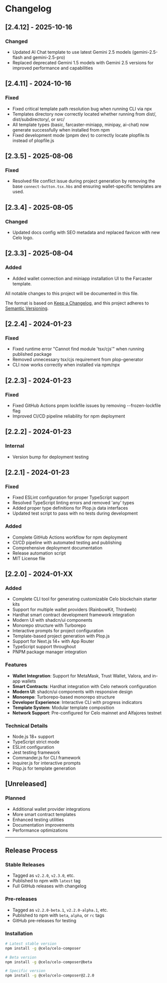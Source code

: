 # Changelog

## [2.4.12] - 2025-10-16

### Changed
- Updated AI Chat template to use latest Gemini 2.5 models (gemini-2.5-flash and gemini-2.5-pro)
- Replaced deprecated Gemini 1.5 models with Gemini 2.5 versions for improved performance and capabilities

## [2.4.11] - 2024-10-16

### Fixed
- Fixed critical template path resolution bug when running CLI via npx
- Templates directory now correctly located whether running from dist/, dist/subdirectory/, or src/
- All template types (basic, farcaster-miniapp, minipay, ai-chat) now generate successfully when installed from npm
- Fixed development mode (pnpm dev) to correctly locate plopfile.ts instead of plopfile.js

## [2.3.5] - 2025-08-06

### Fixed
- Resolved file conflict issue during project generation by removing the base `connect-button.tsx.hbs` and ensuring wallet-specific templates are used.

## [2.3.4] - 2025-08-05

### Changed
- Updated docs config with SEO metadata and replaced favicon with new Celo logo.

## [2.3.3] - 2025-08-04

### Added
- Added wallet connection and miniapp installation UI to the Farcaster template.

All notable changes to this project will be documented in this file.

The format is based on [Keep a Changelog](https://keepachangelog.com/en/1.0.0/),
and this project adheres to [Semantic Versioning](https://semver.org/spec/v2.0.0.html).

## [2.2.4] - 2024-01-23

### Fixed
- Fixed runtime error "Cannot find module 'tsx/cjs'" when running published package
- Removed unnecessary tsx/cjs requirement from plop-generator
- CLI now works correctly when installed via npm/npx

## [2.2.3] - 2024-01-23

### Fixed
- Fixed GitHub Actions pnpm lockfile issues by removing --frozen-lockfile flag
- Improved CI/CD pipeline reliability for npm deployment

## [2.2.2] - 2024-01-23

### Internal
- Version bump for deployment testing

## [2.2.1] - 2024-01-23

### Fixed
- Fixed ESLint configuration for proper TypeScript support
- Resolved TypeScript linting errors and removed 'any' types
- Added proper type definitions for Plop.js data interfaces
- Updated test script to pass with no tests during development

### Added
- Complete GitHub Actions workflow for npm deployment
- CI/CD pipeline with automated testing and publishing
- Comprehensive deployment documentation
- Release automation script
- MIT License file

## [2.2.0] - 2024-01-XX

### Added
- Complete CLI tool for generating customizable Celo blockchain starter kits
- Support for multiple wallet providers (RainbowKit, Thirdweb)
- Hardhat smart contract development framework integration
- Modern UI with shadcn/ui components
- Monorepo structure with Turborepo
- Interactive prompts for project configuration
- Template-based project generation with Plop.js
- Support for Next.js 14+ with App Router
- TypeScript support throughout
- PNPM package manager integration

### Features
- **Wallet Integration**: Support for MetaMask, Trust Wallet, Valora, and in-app wallets
- **Smart Contracts**: Hardhat integration with Celo network configuration
- **Modern UI**: shadcn/ui components with responsive design
- **Monorepo**: Turborepo-based monorepo structure
- **Developer Experience**: Interactive CLI with progress indicators
- **Template System**: Modular template composition
- **Network Support**: Pre-configured for Celo mainnet and Alfajores testnet

### Technical Details
- Node.js 18+ support
- TypeScript strict mode
- ESLint configuration
- Jest testing framework
- Commander.js for CLI framework
- Inquirer.js for interactive prompts
- Plop.js for template generation

## [Unreleased]

### Planned
- Additional wallet provider integrations
- More smart contract templates
- Enhanced testing utilities
- Documentation improvements
- Performance optimizations

---

## Release Process

### Stable Releases
- Tagged as `v2.2.0`, `v2.3.0`, etc.
- Published to npm with `latest` tag
- Full GitHub releases with changelog

### Pre-releases
- Tagged as `v2.2.0-beta.1`, `v2.2.0-alpha.1`, etc.
- Published to npm with `beta`, `alpha`, or `rc` tags
- GitHub pre-releases for testing

### Installation
```bash
# Latest stable version
npm install -g @celo/celo-composer

# Beta version
npm install -g @celo/celo-composer@beta

# Specific version
npm install -g @celo/celo-composer@2.2.0
```
